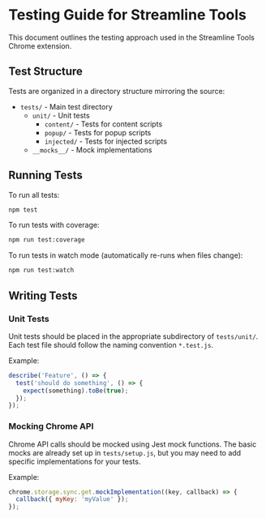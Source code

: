 # Testing Guide for Streamline Tools

This document outlines the testing approach used in the Streamline Tools Chrome extension.

## Test Structure

Tests are organized in a directory structure mirroring the source:
- `tests/` - Main test directory
  - `unit/` - Unit tests
    - `content/` - Tests for content scripts
    - `popup/` - Tests for popup scripts
    - `injected/` - Tests for injected scripts
  - `__mocks__/` - Mock implementations

## Running Tests

To run all tests:
```bash
npm test
```

To run tests with coverage:
```bash
npm run test:coverage
```

To run tests in watch mode (automatically re-runs when files change):
```bash
npm run test:watch
```

## Writing Tests

### Unit Tests

Unit tests should be placed in the appropriate subdirectory of `tests/unit/`. 
Each test file should follow the naming convention `*.test.js`.

Example:
```javascript
describe('Feature', () => {
  test('should do something', () => {
    expect(something).toBe(true);
  });
});
```

### Mocking Chrome API

Chrome API calls should be mocked using Jest mock functions. The basic mocks are 
already set up in `tests/setup.js`, but you may need to add specific 
implementations for your tests.

Example:
```javascript
chrome.storage.sync.get.mockImplementation((key, callback) => {
  callback({ myKey: 'myValue' });
});
```
